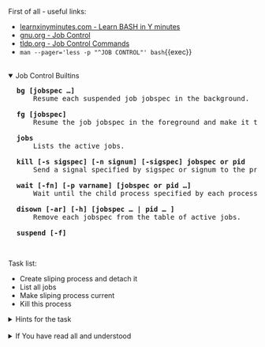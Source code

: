 First of all - useful links:

- [learnxinyminutes.com - Learn BASH in Y minutes](https://learnxinyminutes.com/docs/bash/)
- [gnu.org - Job Control](https://www.gnu.org/software/bash/manual/html_node/Job-Control.html)
- [tldp.org - Job Control Commands](https://tldp.org/LDP/abs/html/x9644.html)
- `man --pager='less -p "^JOB CONTROL"' bash`{{exec}}
<br>
<details open><summary>Job Control Builtins</summary>
<pre>
  <strong>bg [jobspec …]</strong>
      Resume each suspended job jobspec in the background.<br>
  <strong>fg [jobspec]</strong>
      Resume the job jobspec in the foreground and make it the current job. <br>
  <strong>jobs</strong>
      Lists the active jobs.<br>
  <strong>kill [-s sigspec] [-n signum] [-sigspec] jobspec or pid</strong>
      Send a signal specified by sigspec or signum to the process named by job <br>
  <strong>wait [-fn] [-p varname] [jobspec or pid …]</strong>
      Wait until the child process specified by each process ID pid or job specification jobspec exits and return the exit status of the last command waited for. <br>
  <strong>disown [-ar] [-h] [jobspec … | pid … ]</strong>
      Remove each jobspec from the table of active jobs. <br>
  <strong>suspend [-f]</strong>
</pre>
</details>
<br>

Task list:
- Create sliping process and detach it
- List all jobs
- Make sliping process current
- Kill this process

<details><summary>Hints for the task</summary>
<pre>
<strong>Task 1:</strong>
  $ sleep 10000 &
<br>
<strong>Task 2:</strong>
  $ jobs
  $ fg 1
  Ctrl+C
  $ sleep 10000 &
  $ jobs -l
  $ kill 10708
</pre>
</details>
<br>
<details><summary>If You have read all and understood</summary>
<pre>
`touch IReadAllAndUndnderstood`{{exec}}
</pre>
